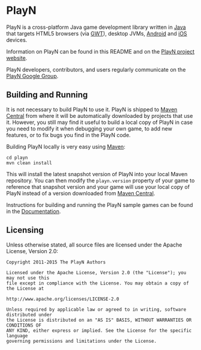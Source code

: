PlayN
=====

PlayN is a cross-platform Java game development library written in [Java] that targets HTML5
browsers (via [GWT]), desktop JVMs, [Android] and [iOS] devices.

Information on PlayN can be found in this README and on the [PlayN project website].

PlayN developers, contributors, and users regularly communicate on the [PlayN Google Group].

Building and Running
--------------------

It is not necessary to build PlayN to use it. PlayN is shipped to [Maven Central] from where it
will be automatically downloaded by projects that use it. However, you still may find it useful to
build a local copy of PlayN in case you need to modify it when debugging your own game, to add new
features, or to fix bugs you find in the PlayN code.

Building PlayN locally is very easy using [Maven]:

```
cd playn
mvn clean install
```

This will install the latest snapshot version of PlayN into your local Maven repository. You can
then modify the `playn.version` property of your game to reference that snapshot version and your
game will use your local copy of PlayN instead of a version downloaded from [Maven Central].

Instructions for building and running the PlayN sample games can be found in the [Documentation].

Licensing
---------

Unless otherwise stated, all source files are licensed under the Apache License, Version 2.0:

```
Copyright 2011-2015 The PlayN Authors

Licensed under the Apache License, Version 2.0 (the "License"); you may not use this
file except in compliance with the License. You may obtain a copy of the License at

http://www.apache.org/licenses/LICENSE-2.0

Unless required by applicable law or agreed to in writing, software distributed under
the License is distributed on an "AS IS" BASIS, WITHOUT WARRANTIES OR CONDITIONS OF
ANY KIND, either express or implied. See the License for the specific language
governing permissions and limitations under the License.
```

[Android]: http://www.android.com/
[Documentation]: http://playn.github.io/docs/
[GWT]: http://code.google.com/webtoolkit/
[Java]: http://www.java.com/
[Maven Central]: http://search.maven.org/
[Maven]: http://maven.apache.org/
[PlayN Google Group]: http://groups.google.com/group/playn
[PlayN project website]: http://playn.github.io/
[iOS]: https://developer.apple.com/devcenter/ios/index.action
